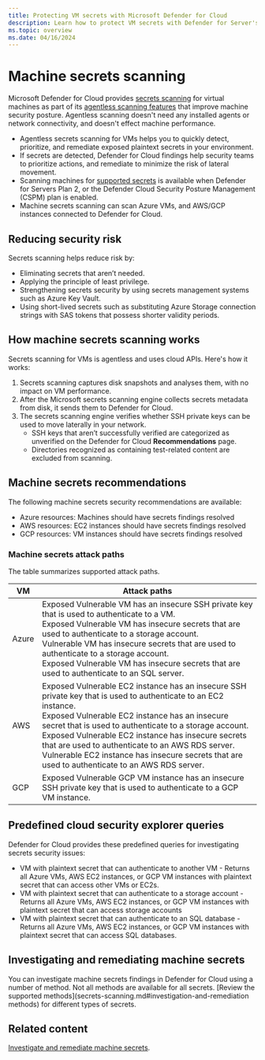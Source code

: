 ```yaml
---
title: Protecting VM secrets with Microsoft Defender for Cloud
description: Learn how to protect VM secrets with Defender for Server's agentless secrets scanning in Microsoft Defender for Cloud.
ms.topic: overview
ms.date: 04/16/2024
---
```



# Machine secrets scanning

Microsoft Defender for Cloud provides [secrets scanning](secrets-scanning.md) for virtual machines as part of its [agentless scanning features](concept-agentless-data-collection.md) that improve machine security posture. Agentless scanning doesn't need any installed agents or network connectivity, and doesn't effect machine performance.

- Agentless secrets scanning for VMs helps you to quickly detect, prioritize, and remediate exposed plaintext secrets in your environment.
- If secrets are detected, Defender for Cloud findings help security teams to prioritize actions, and remediate to minimize the risk of lateral movement.
- Scanning machines for [supported secrets](secrets-scanning.md#secrets-support) is available when Defender for Servers Plan 2, or the Defender Cloud Security Posture Management (CSPM) plan is enabled.
- Machine secrets scanning can scan Azure VMs, and AWS/GCP instances connected to Defender for Cloud.

## Reducing security risk

Secrets scanning helps reduce risk by:

- Eliminating secrets that aren’t needed.
- Applying the principle of least privilege.
- Strengthening secrets security by using secrets management systems such as Azure Key Vault.
- Using short-lived secrets such as substituting Azure Storage connection strings with SAS tokens that possess shorter validity periods.

## How machine secrets scanning works

Secrets scanning for VMs is agentless and uses cloud APIs. Here's how it works:

1. Secrets scanning captures disk snapshots and analyses them, with no impact on VM performance.
2. After the Microsoft secrets scanning engine collects secrets metadata from disk, it sends them to Defender for Cloud. 
3. The secrets scanning engine verifies whether SSH private keys can be used to move laterally in your network.
    - SSH keys that aren’t successfully verified are categorized as unverified on the Defender for Cloud **Recommendations** page.
    - Directories recognized as containing test-related content are excluded from scanning.

## Machine secrets recommendations

The following machine secrets security recommendations are available:

- Azure resources: Machines should have secrets findings resolved
- AWS resources: EC2 instances should have secrets findings resolved
- GCP resources: VM instances should have secrets findings resolved

### Machine secrets attack paths

The table summarizes supported attack paths.

**VM** | **Attack paths**
--- | ---
Azure | Exposed Vulnerable VM has an insecure SSH private key that is used to authenticate to a VM.<br/>Exposed Vulnerable VM has insecure secrets that are used to authenticate to a storage account.<br/>Vulnerable VM has insecure secrets that are used to authenticate to a storage account.<br/>Exposed Vulnerable VM has insecure secrets that are used to authenticate to an SQL server.
AWS | Exposed Vulnerable EC2 instance has an insecure SSH private key that is used to authenticate to an EC2 instance.<br/>Exposed Vulnerable EC2 instance has an insecure secret that is used to authenticate to a storage account.<br/>Exposed Vulnerable EC2 instance has insecure secrets that are used to authenticate to an AWS RDS server.<br/>Vulnerable EC2 instance has insecure secrets that are used to authenticate to an AWS RDS server.
GCP | Exposed Vulnerable GCP VM instance has an insecure SSH private key that is used to authenticate to a GCP VM instance.

## Predefined cloud security explorer queries

Defender for Cloud provides these predefined queries for investigating secrets security issues:

- VM with plaintext secret that can authenticate to another VM - Returns all Azure VMs, AWS EC2 instances, or GCP VM instances with plaintext secret that can access other VMs or EC2s.
- VM with plaintext secret that can authenticate to a storage account - Returns all Azure VMs, AWS EC2 instances, or GCP VM instances with plaintext secret that can access storage accounts
- VM with plaintext secret that can authenticate to an SQL database - Returns all Azure VMs, AWS EC2 instances, or GCP VM instances with plaintext secret that can access SQL databases.

## Investigating and remediating machine secrets

You can investigate machine secrets findings in Defender for Cloud using a number of method. Not all methods are available for all secrets. [Review the supported methods](secrets-scanning.md#investigation-and-remediation methods) for different types of secrets.


## Related content

[Investigate and remediate machine secrets](remediate-server-secrets.md).
